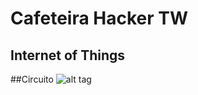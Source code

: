 # Cafeteira Hacker TW

## Internet of Things

##Circuito 
![alt tag](http://i63.photobucket.com/albums/h143/dmbarra/coffee_machine_circuit_schem.jpg)
